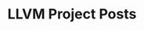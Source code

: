 ---
title: LLVM Project Posts
permalink: /projects/llvm/posts/
layout: related_project_posts
key: LLVM
---